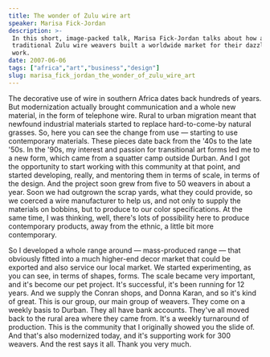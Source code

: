 ```yaml
---
title: The wonder of Zulu wire art
speaker: Marisa Fick-Jordan
description: >-
 In this short, image-packed talk, Marisa Fick-Jordan talks about how a village of
 traditional Zulu wire weavers built a worldwide market for their dazzling
 work.
date: 2007-06-06
tags: ["africa","art","business","design"]
slug: marisa_fick_jordan_the_wonder_of_zulu_wire_art
---
```


The decorative use of wire in southern Africa dates back hundreds of years. But
modernization actually brought communication and a whole new material, in the form of
telephone wire. Rural to urban migration meant that newfound industrial materials started
to replace hard-to-come-by natural grasses. So, here you can see the change from use —
starting to use contemporary materials. These pieces date back from the '40s to the late
'50s. In the '90s, my interest and passion for transitional art forms led me to a new
form, which came from a squatter camp outside Durban. And I got the opportunity to start
working with this community at that point, and started developing, really, and mentoring
them in terms of scale, in terms of the design. And the project soon grew from five to 50
weavers in about a year. Soon we had outgrown the scrap yards, what they could provide, so
we coerced a wire manufacturer to help us, and not only to supply the materials on
bobbins, but to produce to our color specifications. At the same time, I was thinking,
well, there's lots of possibility here to produce contemporary products, away from the
ethnic, a little bit more contemporary.

So I developed a whole range around — mass-produced range — that obviously fitted into a
much higher-end decor market that could be exported and also service our local market. We
started experimenting, as you can see, in terms of shapes, forms. The scale became very
important, and it's become our pet project. It's successful, it's been running for 12
years. And we supply the Conran shops, and Donna Karan, and so it's kind of great. This is
our group, our main group of weavers. They come on a weekly basis to Durban. They all have
bank accounts. They've all moved back to the rural area where they came from. It's a
weekly turnaround of production. This is the community that I originally showed you the
slide of. And that's also modernized today, and it's supporting work for 300 weavers. And
the rest says it all. Thank you very much. 

<!--
ad_duration=3.33
comment_count=16
event="TEDGlobal 2007"
external_start_time=0
intro_duration=11.82
is_subtitle_required="False"
is_talk_featured="True"
language="en"
language_swap="False"
native_language="en"
number_of_related_talks=6
number_of_speakers=1
number_of_subtitled_videos=43
number_of_tags=4
number_of_talk_download_languages=44
number_of_talk_more_resources=0
number_of_talk_recommendations=0
number_of_talks_take_actions=0
post_ad_duration=0.83
published_timestamp="2008-07-21 18:55:00"
recording_date="2007-06-06"
speaker_description="Craft artist, product designer"
speaker_is_published=1
speaker_name="Marisa Fick-Jordan"
talk_name="The wonder of Zulu wire art"
talks_tags=["africa","art","business","design"]
url_photo_speaker="https://pe.tedcdn.com/images/ted/49541_254x191.jpg"
url_photo_talk="https://pe.tedcdn.com/images/ted/49369_480x360.jpg"
url_webpage="https://www.ted.com/talks/marisa_fick_jordan_the_wonder_of_zulu_wire_art"
video_type_name="TED Stage Talk"
-->
